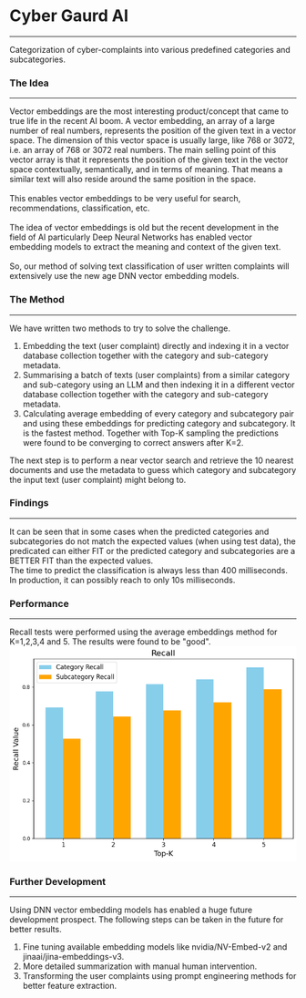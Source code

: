 # Cyber Gaurd AI
<hr/>
Categorization of cyber-complaints into various predefined categories and subcategories.

### The Idea
<hr/>
Vector embeddings are the most interesting product/concept that came to true life in the recent AI boom. A vector embedding, an array of a large number of real numbers, represents the position of the given text in a vector space. The dimension of this vector space is usually large, like 768 or 3072, i.e. an array of 768 or 3072 real numbers. The main selling point of this vector array is that it represents the position of the given text in the vector space contextually, semantically, and in terms of meaning. That means a similar text will also reside around the same position in the space.
<br />
<br />
This enables vector embeddings to be very useful for search, recommendations, classification, etc.
<br />
<br />
The idea of vector embeddings is old but the recent development in the field of AI particularly Deep Neural Networks has enabled vector embedding models to extract the meaning and context of the given text.
<br />
<br />
So, our method of solving text classification of user written complaints will extensively use the new age DNN vector embedding models.

### The Method
<hr />
We have written two methods to try to solve the challenge.
<ol>
<li>Embedding the text (user complaint) directly and indexing it in a vector database collection together with the category and sub-category metadata.
<li>Summarising a batch of texts (user complaints) from a similar category and sub-category using an LLM and then indexing it in a different vector database collection together with the category and sub-category metadata.
<li>Calculating average embedding of every category and subcategory pair and using these embeddings for predicting category and subcategory. It is the fastest method. Together with Top-K sampling the predictions were found to be converging to correct answers after K=2.
</ol>
The next step is to perform a near vector search and retrieve the 10 nearest documents and use the metadata to guess which category and subcategory the input text (user complaint) might belong to.

### Findings
<hr />
It can be seen that in some cases when the predicted categories and subcategories do not match the expected values (when using test data), the predicated can either FIT or the predicted category and subcategories are a BETTER FIT than the expected values. 
<br />
The time to predict the classification is always less than 400 milliseconds. In production, it can possibly reach to only 10s milliseconds. 

### Performance
<hr />
Recall tests were performed using the average embeddings method for K=1,2,3,4 and 5. The results were found to be "good". 
<img src="average_embeddings_tests_results.png">

### Further Development
<hr />
Using DNN vector embedding models has enabled a huge future development prospect. The following steps can be taken in the future for better results.
<ol>
<li> Fine tuning available embedding models like nvidia/NV-Embed-v2 and jinaai/jina-embeddings-v3.
<li> More detailed summarization with manual human intervention.
<li> Transforming the user complaints using prompt engineering methods for better feature extraction. 
</ol>
